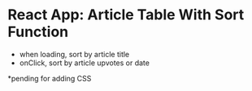 # React App: Article Table With Sort Function
- when loading, sort by article title
- onClick, sort by article upvotes or date

*pending for adding CSS

